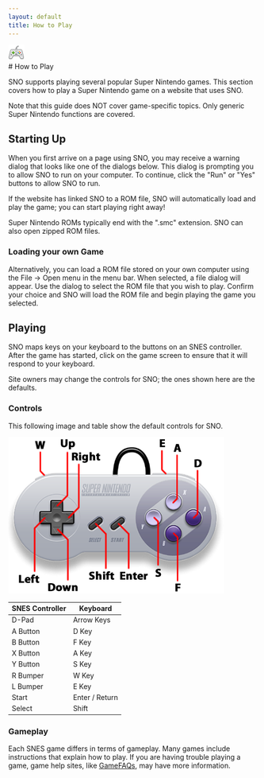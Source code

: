 ```yaml
---
layout: default
title: How to Play
---
```

<div class="icon"><img src="images/controller.png" /></div>
# How to Play

SNO supports playing several popular Super Nintendo games. This section covers how to play a Super Nintendo game on a website that uses SNO.

Note that this guide does NOT cover game-specific topics. Only generic Super Nintendo functions are covered.

## Starting Up

When you first arrive on a page using SNO, you may receive a warning dialog that looks like one of the dialogs below. This dialog is prompting you to allow SNO to run on your computer. To continue, click the "Run" or "Yes" buttons to allow SNO to run.

If the website has linked SNO to a ROM file, SNO will automatically load and play the game; you can start playing right away!

<div class="callout">Super Nintendo ROMs typically end with the ".smc" extension. SNO can also open zipped ROM files.</div>

### Loading your own Game

Alternatively, you can load a ROM file stored on your own computer using the File -> Open menu in the menu bar. When selected, a file dialog will appear. Use the dialog to select the ROM file that you wish to play. Confirm your choice and SNO will load the ROM file and begin playing the game you selected.

## Playing

SNO maps keys on your keyboard to the buttons on an SNES controller. After the game has started, click on the game screen to ensure that it will respond to your keyboard.

<div class="callout">Site owners may change the controls for SNO; the ones shown here are the defaults.</div>

### Controls

This following image and table show the default controls for SNO. 

![SNO Controller Mapping](images/controls.png)

| SNES Controller | Keyboard       |
| --------------- | -------------- |
| D-Pad           | Arrow Keys     |
| A Button        | D Key          |
| B Button        | F Key          |
| X Button        | A Key          |
| Y Button        | S Key          |
| R Bumper        | W Key          |
| L Bumper        | E Key          |
| Start           | Enter / Return |
| Select          | Shift          |

### Gameplay

Each SNES game differs in terms of gameplay. Many games include instructions that explain how to play. If you are having trouble playing a game, game help sites, like [GameFAQs](http://www.gamefaqs.com/), may have more information.